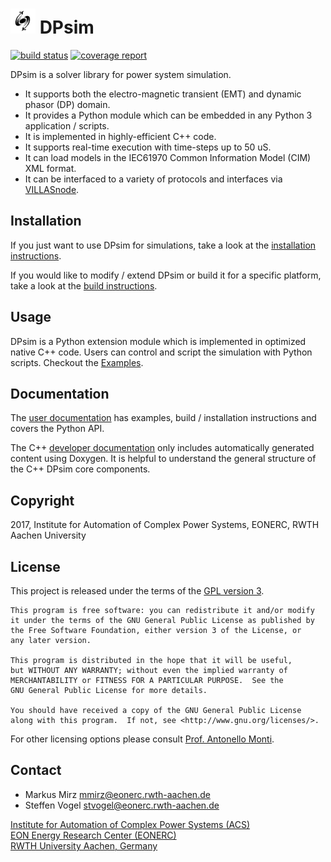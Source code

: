 # <img src="Documentation/images/dpsim.png" width=40 /> DPsim

[![build status](https://git.rwth-aachen.de/acs/public/simulation/dpsim/badges/master/build.svg)](https://git.rwth-aachen.de/acs/public/simulation/dpsim/commits/master)
[![coverage report](https://git.rwth-aachen.de/acs/public/simulation/dpsim/badges/master/coverage.svg)](https://git.rwth-aachen.de/acs/public/simulation/dpsim/commits/master)

DPsim is a solver library for power system simulation.

- It supports both the electro-magnetic transient (EMT) and dynamic phasor (DP) domain.
- It provides a Python module which can be embedded in any Python 3 application / scripts.
- It is implemented in highly-efficient C++ code.
- It supports real-time execution with time-steps up to 50 uS.
- It can load models in the IEC61970 Common Information Model (CIM) XML format.
- It can be interfaced to a variety of protocols and interfaces via [VILLASnode](http://www.fein-aachen.org/projects/villas-framework/).

## Installation
If you just want to use DPsim for simulations, take a look at the [installation instructions](https://acs.pages.rwth-aachen.de/public/simulation/dpsim/Install.html).

If you would like to modify / extend DPsim or build it for a specific platform, take a look at the [build instructions](https://acs.pages.rwth-aachen.de/public/simulation/dpsim/Build.html).

## Usage
DPsim is a Python extension module which is implemented in optimized native C++ code. 
Users can control and script the simulation with Python scripts. Checkout the [Examples](https://acs.pages.rwth-aachen.de/public/simulation/dpsim/Examples.html).

## Documentation

The [user documentation](https://acs.pages.rwth-aachen.de/public/simulation/dpsim/about.html) has examples, build / installation instructions and covers the Python API.

The C++ [developer documentation](https://acs.pages.rwth-aachen.de/public/simulation/dpsim/cxx/index.html) only includes automatically generated content using Doxygen.
It is helpful to understand the general structure of the C++ DPsim core components.

## Copyright

2017, Institute for Automation of Complex Power Systems, EONERC, RWTH Aachen University

## License

This project is released under the terms of the [GPL version 3](https://git.rwth-aachen.de/acs/public/simulation/dpsim/blob/master/COPYING.md).

```
This program is free software: you can redistribute it and/or modify
it under the terms of the GNU General Public License as published by
the Free Software Foundation, either version 3 of the License, or
any later version.

This program is distributed in the hope that it will be useful,
but WITHOUT ANY WARRANTY; without even the implied warranty of
MERCHANTABILITY or FITNESS FOR A PARTICULAR PURPOSE.  See the
GNU General Public License for more details.

You should have received a copy of the GNU General Public License
along with this program.  If not, see <http://www.gnu.org/licenses/>.
```

For other licensing options please consult [Prof. Antonello Monti](mailto:amonti@eonerc.rwth-aachen.de).

## Contact

- Markus Mirz <mmirz@eonerc.rwth-aachen.de>
- Steffen Vogel <stvogel@eonerc.rwth-aachen.de>

[Institute for Automation of Complex Power Systems (ACS)](http://www.acs.eonerc.rwth-aachen.de)  
[EON Energy Research Center (EONERC)](http://www.eonerc.rwth-aachen.de)  
[RWTH University Aachen, Germany](http://www.rwth-aachen.de)  

